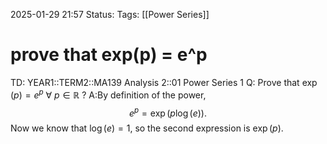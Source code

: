 2025-01-29 21:57
Status: 
Tags: [[Power Series]]
# prove that exp(p) = e^p

TD: YEAR1::TERM2::MA139 Analysis 2::01 Power Series 1
Q: Prove that $\exp(p) = e^p$ $\forall$ $p \in \mathbb{R}$
?
A:By definition of the power,
$$
e^p = \exp(p \log(e)).
$$
Now we know that $\log(e) = 1$, so the second expression is $\exp(p)$.
<!--ID: 1738190627385-->
